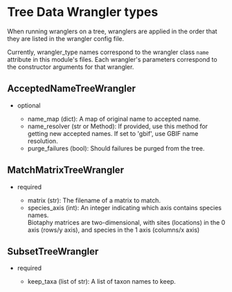 # Tree Data Wrangler types

When running wranglers on a tree, wranglers are applied in the order 
that they are listed in the wrangler config file.  

Currently, wrangler_type names correspond to the wrangler class `name` attribute in 
this module's files.  Each wrangler's parameters correspond to the constructor 
arguments for that wrangler.

## AcceptedNameTreeWrangler

* optional

  * name_map (dict): A map of original name to accepted name.
  * name_resolver (str or Method): If provided, use this method for getting new accepted names.
    If set to 'gbif', use GBIF name resolution.
  * purge_failures (bool): Should failures be purged from the tree.

## MatchMatrixTreeWrangler

* required

  * matrix (str): The filename of a matrix to match.
  * species_axis (int): An integer indicating which axis contains species names.  
    Biotaphy matrices are two-dimensional, with sites (locations) in the 0 axis 
    (rows/y axis), and species in the 1 axis (columns/x axis)

## SubsetTreeWrangler

* required
  
  * keep_taxa (list of str): A list of taxon names to keep.

